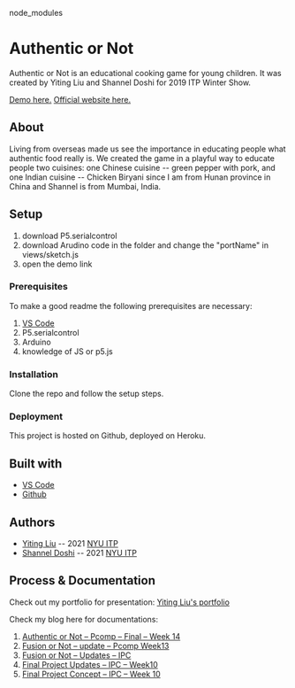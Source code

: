 node_modules
<!-- Every README should start with an H1 -->
# Authentic or Not  
<!-- A one sentence description of the project or assignment -->
Authentic or Not is an educational cooking game for young children. It was created by Yiting Liu and Shannel Doshi for 2019 ITP Winter Show. 

[Demo here.](https://authentic-or-not.herokuapp.com/)
[Official website here.](https://authenticorbust.wixsite.com/authenticornot)


<!-- It is good practice to add an about or summary -->
## About
Living from overseas made us see the importance in educating people what authentic food really is. We created the game in a playful way to educate people two cuisines: one Chinese cuisine -- green pepper with pork, and one Indian cuisine -- Chicken Biryani since I am from Hunan province in China and Shannel is from Mumbai, India. 

<!-- It is essential to describe how to set up your project -->
## Setup
1. download P5.serialcontrol
2. download Arudino code in the folder and change the "portName" in views/sketch.js
3. open the demo link

<!-- Any knowledge or tools you will need before hand -->
### Prerequisites

To make a good readme the following prerequisites are necessary:
1. [VS Code](https://code.visualstudio.com/)
2. P5.serialcontrol
3. Arduino
4. knowledge of JS or p5.js

<!-- any installation needs should be defined -->
### Installation
Clone the repo and follow the setup steps. 

<!-- Write instructions on how to start working on your project -->
<!-- ### Develop -->

<!-- To develop this document, you can follow the steps provided below:
1. create a fork of this project on Github
2. ping the author of this repo via Github Issues to see if they are looking for contributions on the specific feature you're looking to add
3. open the file in VS Code and make updates 
4. add and commit those changes in your forked github repo
5. make a pull request specifying what additions and changes were made
6. have a nice chat and communication with me about those changes. 
7. celebrate the contribution!  -->

<!-- Notes about the deployment -->
### Deployment

This project is hosted on Github, deployed on Heroku.

## Built with

* [VS Code](https://code.visualstudio.com/)
* [Github](https://github.com)

## Authors

* [Yiting Liu](https://yitingliu97.squarespace.com/) -- 2021 [NYU ITP](https://itp.nyu.edu)
* [Shannel Doshi](https://www.shanneldoshi.com/) -- 2021 [NYU ITP](https://itp.nyu.edu)

<!-- ## Code of Conduct

Please read the [CODE OF CONDUCT](https://www.mozilla.org/en-US/about/governance/policies/participation/)  -->

<!-- ## License

This is README template is licensed according to [Attribution 4.0 International (CC BY 4.0) ](https://creativecommons.org/licenses/by/4.0/) -->

<!-- thank and reference all the things that made your project happen -->
<!-- ## Acknowledgements

* [Creative Commons](https://creativecommons.org/licenses/by/4.0/) for their licensing documentation
* [Openmoji project](https://www.openmoji.org/library/#search=notebook&emoji=1F4D4) for their glyphs
* [PurpleBooth's Readme Template](https://gist.github.com/PurpleBooth/109311bb0361f32d87a2) -->
<!-- 
***
***
*** -->

<!-- For your assignments you might consider  -->
<!-- # Notes & Process -->

<!-- How you built this project - Include images, gifs, and notes here -->
## Process & Documentation
Check out my portfolio for presentation:
[Yiting Liu's portfolio](https://yitingliu97.squarespace.com/design/authentic-or-not)

Check my blog here for documentations:
1. [Authentic or Not – Pcomp – Final – Week 14](https://yitingliu97.wordpress.com/2019/12/11/authentic-or-not-pcomp-final-week-14/)
2. [Fusion or Not – update – Pcomp Week13](https://yitingliu97.wordpress.com/2019/12/05/fusion-or-not-update-pcomp-week11/)
3. [Fusion or Not – Updates – IPC](https://yitingliu97.wordpress.com/2019/11/21/fusion-or-not-updates-ipc/)
4. [Final Project Updates – IPC – Week10](https://yitingliu97.wordpress.com/2019/11/14/final-project-updates-ipc-week10/)
5. [Final Project Concept – IPC – Week 10](https://yitingliu97.wordpress.com/2019/11/07/final-project-concept-ipc-week-10/)


<!-- Any specific challenges or struggles documented -->
<!-- ## Challenges & Struggles -->

<!-- Any questions you have -->
<!-- ## Questions -->

<!-- References for resources and inspiration -->
<!-- ## References -->
